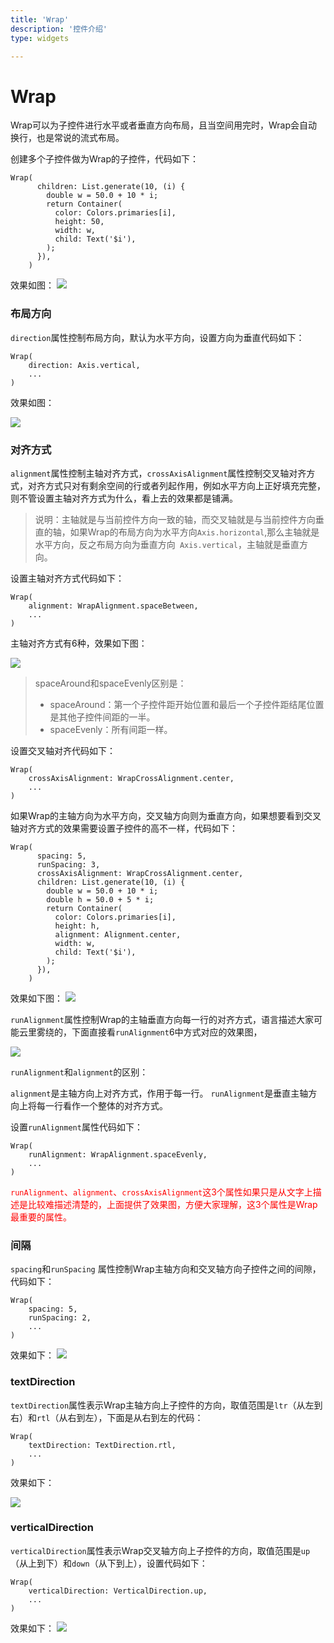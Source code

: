 ```yaml
---
title: 'Wrap'
description: '控件介绍'
type: widgets

---
```


# Wrap

Wrap可以为子控件进行水平或者垂直方向布局，且当空间用完时，Wrap会自动换行，也是常说的流式​布局。

创建多个子控件做为Wrap的子控件，代码如下：
```
Wrap(
      children: List.generate(10, (i) {
        double w = 50.0 + 10 * i;
        return Container(
          color: Colors.primaries[i],
          height: 50,
          width: w,
		  child: Text('$i'),
        );
      }),
    )
```
效果如图：
![](https://img-blog.csdnimg.cn/20200220145231912.png?x-oss-process=image/watermark,type_ZmFuZ3poZW5naGVpdGk,shadow_10,text_aHR0cHM6Ly9ibG9nLmNzZG4ubmV0L21lbmdrczE5ODc=,size_16,color_FFFFFF,t_70)

### 布局方向
`direction`属性控制布局方向，默认为水平方向，设置方向为垂直代码如下：
```
Wrap(
	direction: Axis.vertical,
	...
)
```
效果如图：

![](https://img-blog.csdnimg.cn/20200220145520470.png?x-oss-process=image/watermark,type_ZmFuZ3poZW5naGVpdGk,shadow_10,text_aHR0cHM6Ly9ibG9nLmNzZG4ubmV0L21lbmdrczE5ODc=,size_16,color_FFFFFF,t_70)

### 对齐方式

`alignment`属性控制主轴对齐方式，`crossAxisAlignment`属性控制交叉轴对齐方式，对齐方式只对有剩余空间的行或者列起作用，例如水平方向上正好填充完整，则不管设置主轴对齐方式为什么，看上去的效果都是铺满。

> 说明：主轴就是与当前控件方向一致的轴，而交叉轴就是与当前控件方向垂直的轴，如果Wrap的布局方向为水平方向`Axis.horizontal`,那么主轴就是水平方向，反之布局方向为垂直方向` Axis.vertical`，主轴就是垂直方向。

设置主轴对齐方式代码如下：
```
Wrap(
	alignment: WrapAlignment.spaceBetween,
	...
)
```
主轴对齐方式有6种，效果如下图：

![](https://img-blog.csdnimg.cn/20200219192940712.jpg?x-oss-process=image/watermark,type_ZmFuZ3poZW5naGVpdGk,shadow_10,text_aHR0cHM6Ly9ibG9nLmNzZG4ubmV0L21lbmdrczE5ODc=,size_16,color_FFFFFF,t_70)

>spaceAround和spaceEvenly区别是：
> - spaceAround：第一个子控件距开始位置和最后一个子控件距结尾位置是其他子控件间距的一半。
> - spaceEvenly：所有间距一样。


设置交叉轴对齐代码如下：

```
Wrap(
	crossAxisAlignment: WrapCrossAlignment.center,
	...
)
```
如果Wrap的主轴方向为水平方向，交叉轴方向则为垂直方向，如果想要看到交叉轴对齐方式的效果需要设置子控件的高不一样，代码如下：
```
Wrap(
      spacing: 5,
      runSpacing: 3,
      crossAxisAlignment: WrapCrossAlignment.center,
      children: List.generate(10, (i) {
        double w = 50.0 + 10 * i;
        double h = 50.0 + 5 * i;
        return Container(
          color: Colors.primaries[i],
          height: h,
          alignment: Alignment.center,
          width: w,
          child: Text('$i'),
        );
      }),
    )
```
效果如下图：
![](https://img-blog.csdnimg.cn/20200220145940537.png?x-oss-process=image/watermark,type_ZmFuZ3poZW5naGVpdGk,shadow_10,text_aHR0cHM6Ly9ibG9nLmNzZG4ubmV0L21lbmdrczE5ODc=,size_16,color_FFFFFF,t_70)


`runAlignment`属性控制Wrap的主轴垂直方向每一行的对齐方式，语言描述大家可能云里雾绕的，下面直接看`runAlignment`6中方式对应的效果图，

![](https://img-blog.csdnimg.cn/202002201033577.jpg?x-oss-process=image/watermark,type_ZmFuZ3poZW5naGVpdGk,shadow_10,text_aHR0cHM6Ly9ibG9nLmNzZG4ubmV0L21lbmdrczE5ODc=,size_16,color_FFFFFF,t_70)

`runAlignment`和`alignment`的区别：

`alignment`是主轴方向上对齐方式，作用于每一行。
`runAlignment`是垂直主轴方向上将每一行看作一个整体的对齐方式。

设置`runAlignment`属性代码如下：
```
Wrap(
	runAlignment: WrapAlignment.spaceEvenly,
	...
)
```
<font color='red'>`runAlignment`、`alignment`、`crossAxisAlignment`这3个属性如果只是从文字上描述是比较难描述清楚的，上面提供了效果图，方便大家理解，这3个属性是Wrap最重要的属性。</font>

### 间隔

`spacing`和`runSpacing` 属性控制Wrap主轴方向和交叉轴方向子控件之间的间隙，代码如下：
```
Wrap(
	spacing: 5,
    runSpacing: 2,
	...
)
```
效果如下：
![](https://img-blog.csdnimg.cn/20200220150543324.png?x-oss-process=image/watermark,type_ZmFuZ3poZW5naGVpdGk,shadow_10,text_aHR0cHM6Ly9ibG9nLmNzZG4ubmV0L21lbmdrczE5ODc=,size_16,color_FFFFFF,t_70)


### textDirection

`textDirection`属性表示Wrap主轴方向上子控件的方向，取值范围是`ltr`（从左到右）和`rtl`（从右到左），下面是从右到左的代码：
```
Wrap(
	textDirection: TextDirection.rtl,
	...
)
```
效果如下：

![](https://img-blog.csdnimg.cn/20200220105950876.png?x-oss-process=image/watermark,type_ZmFuZ3poZW5naGVpdGk,shadow_10,text_aHR0cHM6Ly9ibG9nLmNzZG4ubmV0L21lbmdrczE5ODc=,size_16,color_FFFFFF,t_70)

### verticalDirection
`verticalDirection`属性表示Wrap交叉轴方向上子控件的方向，取值范围是`up`（从上到下）和`down`（从下到上），设置代码如下：
```
Wrap(
	verticalDirection: VerticalDirection.up,
	...
)
```
效果如下：
![](https://img-blog.csdnimg.cn/20200220110355383.png?x-oss-process=image/watermark,type_ZmFuZ3poZW5naGVpdGk,shadow_10,text_aHR0cHM6Ly9ibG9nLmNzZG4ubmV0L21lbmdrczE5ODc=,size_16,color_FFFFFF,t_70)













